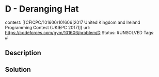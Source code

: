 # D - Deranging Hat

contest: [[CFICPC/101606/101606|2017 United Kingdom and Ireland Programming Contest (UKIEPC 2017)]]
url: https://codeforces.com/gym/101606/problem/D
Status: #UNSOLVED
Tags: #

## Description

## Solution

